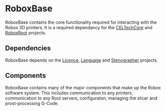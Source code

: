 # RoboxBase
RoboxBase contains the core functionality required for interacting with the Robox 3D printers. It is a required dependancy for the [CELTechCore](https://github.com/celsworthy/CELTechCore) and [RoboxRoot](https://github.com/celsworthy/RoboxRoot) projects.

## Dependencies
RoboxBase depends on the [Licence](https://github.com/celsworthy/Licence), [Language](https://github.com/celsworthy/Language) and [Stenographer](https://github.com/celsworthy/Stenographer) projects.

## Components
RoboxBase contains many of the major components that make up the Robox software system. This includes communication to any printers, communication to any Root servers, configuraton, managing the slicer and prost-processing G-Code.
